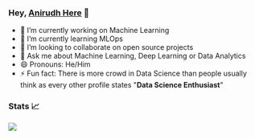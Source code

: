 ### Hey, [Anirudh Here](https://www.anirudhsridhar.xyz/) 👋

- 🔭 I’m currently working on Machine Learning
- 🌱 I’m currently learning MLOps
- 👯 I’m looking to collaborate on open source projects
- 💬 Ask me about Machine Learning, Deep Learning or Data Analytics
- 😄 Pronouns: He/Him
- ⚡ Fun fact: There is more crowd in Data Science than people usually think as every other profile states "**Data Science Enthusiast**"

### Stats 📈
<a> <img src="https://github-readme-stats.vercel.app/api/top-langs/?username=Anirudh1905&theme=dark&layout=compact&langs_count=10&custom_title=Most%20Used%20Languages%20%F0%9F%91%A8%F0%9F%8F%BD%E2%80%8D%F0%9F%92%BB&card_width=445" />
</a>  
